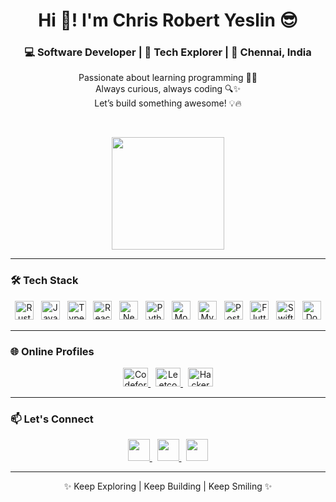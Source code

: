 <h1 align="center">Hi 👋! I'm Chris Robert Yeslin 😎</h1>

<h3 align="center">💻 Software Developer | 🚀 Tech Explorer | 📍 Chennai, India</h3>

<p align="center">  
  Passionate about learning programming 👨‍💻<br>
  Always curious, always coding 🔍✨<br>
  Let’s build something awesome! 💡🔥  
</p>

<br/>

<p align="center">
  <img src="[https://media.giphy.com/media/v1.Y2lkPWVjZjA1ZTQ3ZXdubXZtMmxhbnVnNGEybHYyd3JxNnF6M2I1enRja25hZDFkOTA4bCZlcD12MV9naWZzX3NlYXJjaCZjdD1n/UlexC9HXTiNz2/giphy.gif](https://media1.giphy.com/media/v1.Y2lkPTc5MGI3NjExYWJ3MnkwNjl1OTQ2azQ2ZTljcGgwZmVhdGw1d3Q3bjF1NjluMWVmZiZlcD12MV9pbnRlcm5hbF9naWZfYnlfaWQmY3Q9Zw/v5xYHQh2y8AiQ/giphy.gif)" height="180" />
</p>

---

### 🛠️ Tech Stack

<p align="center">
  <img src="https://cdn.jsdelivr.net/gh/devicons/devicon/icons/rust/rust-original.svg" height="30" alt="Rust" />
  &nbsp;
  <img src="https://cdn.jsdelivr.net/gh/devicons/devicon/icons/javascript/javascript-original.svg" height="30" alt="JavaScript" />
  &nbsp;
  <img src="https://cdn.jsdelivr.net/gh/devicons/devicon/icons/typescript/typescript-original.svg" height="30" alt="TypeScript" />
  &nbsp;
  <img src="https://cdn.jsdelivr.net/gh/devicons/devicon/icons/react/react-original.svg" height="30" alt="React" />
  &nbsp;
  <img src="https://cdn.jsdelivr.net/gh/devicons/devicon/icons/nextjs/nextjs-original.svg" height="30" alt="Next.js" />
  &nbsp;
  <img src="https://cdn.jsdelivr.net/gh/devicons/devicon/icons/python/python-original.svg" height="30" alt="Python" />
  &nbsp;
  <img src="https://cdn.jsdelivr.net/gh/devicons/devicon/icons/mongodb/mongodb-original.svg" height="30" alt="MongoDB" />
  &nbsp;
  <img src="https://cdn.jsdelivr.net/gh/devicons/devicon/icons/mysql/mysql-original.svg" height="30" alt="MySQL" />
  &nbsp;
  <img src="https://cdn.jsdelivr.net/gh/devicons/devicon/icons/postgresql/postgresql-original.svg" height="30" alt="PostgreSQL" />
  &nbsp;
  <img src="https://cdn.jsdelivr.net/gh/devicons/devicon/icons/flutter/flutter-original.svg" height="30" alt="Flutter" />
  &nbsp;
  <img src="https://cdn.jsdelivr.net/gh/devicons/devicon/icons/swift/swift-original.svg" height="30" alt="Swift" />
  &nbsp;
  <img src="https://cdn.jsdelivr.net/gh/devicons/devicon/icons/docker/docker-original.svg" height="30" alt="Docker" />
</p>

---

### 🌐 Online Profiles

<p align="center">
  <a href="https://codeforces.com/profile/chris_robert" target="_blank">
    <img src="https://raw.githubusercontent.com/rahuldkjain/github-profile-readme-generator/master/src/images/icons/Social/codeforces.svg" height="30" width="40" alt="Codeforces" />
  </a>
  &nbsp;
  <a href="https://www.leetcode.com/chris_robert_yeslin" target="_blank">
    <img src="https://raw.githubusercontent.com/rahuldkjain/github-profile-readme-generator/master/src/images/icons/Social/leet-code.svg" height="30" width="40" alt="Leetcode" />
  </a>
  &nbsp;
  <a href="https://www.hackerearth.com/@robertchemsit201" target="_blank">
    <img src="https://raw.githubusercontent.com/rahuldkjain/github-profile-readme-generator/master/src/images/icons/Social/hackerearth.svg" height="30" width="40" alt="HackerEarth" />
  </a>
</p>

---

### 📫 Let's Connect

<p align="center">
  <a href="mailto:robertchemist2006@gmail.com" target="_blank">
    <img src="https://img.shields.io/static/v1?message=Gmail&logo=gmail&label=&color=D14836&logoColor=white&labelColor=&style=for-the-badge" height="35" />
  </a>
  &nbsp;
  <a href="https://www.linkedin.com/in/chris-robert-yeslin-3993a5291/" target="_blank">
    <img src="https://img.shields.io/static/v1?message=LinkedIn&logo=linkedin&label=&color=0077B5&logoColor=white&labelColor=&style=for-the-badge" height="35" />
  </a>
  &nbsp;
  <a href="https://www.instagram.com/yeslin_parker/" target="_blank">
    <img src="https://img.shields.io/static/v1?message=Instagram&logo=instagram&label=&color=E4405F&logoColor=white&labelColor=&style=for-the-badge" height="35" />
  </a>
</p>

---

<p align="center">✨ Keep Exploring | Keep Building | Keep Smiling ✨</p>
